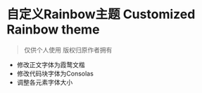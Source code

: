# 自定义Rainbow主题 Customized Rainbow theme
> 仅供个人使用 版权归原作者拥有

- 修改正文字体为霞鹜文楷
- 修改代码块字体为Consolas
- 调整各元素字体大小
